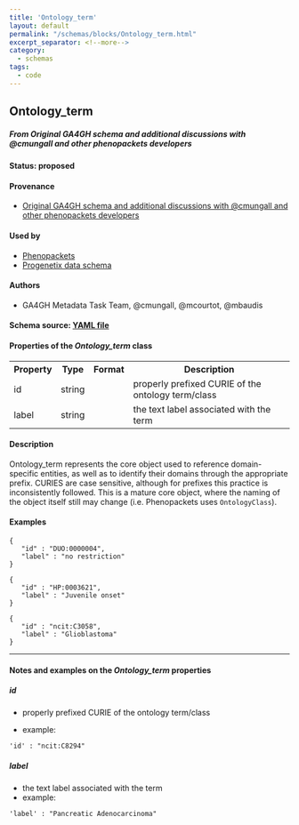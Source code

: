 ```yaml
---
title: 'Ontology_term'
layout: default
permalink: "/schemas/blocks/Ontology_term.html"
excerpt_separator: <!--more-->
category:
  - schemas
tags:
  - code
---
```

## Ontology_term
##### From Original GA4GH schema and additional discussions with @cmungall and other phenopackets developers

#### Status: __proposed__

<!--more-->



#### Provenance  

* [Original GA4GH schema and additional discussions with @cmungall and other phenopackets developers](https://github.com/ga4gh/ga4gh-schemas/blob/master/src/main/proto/ga4gh/common.proto#L152)  

#### Used by  

* [Phenopackets](https://github.com/phenopackets/phenopacket-schema/blob/master/docs/ontologyclass.rst)  
* [Progenetix data schema](http://progenetix.org)  

#### Authors

* GA4GH Metadata Task Team, @cmungall, @mcourtot, @mbaudis

#### Schema source: [YAML file](https://github.com/ga4gh-schemablocks/blocks/blob/master/src/yaml/ontology_term.yaml)    
#### Properties of the _Ontology_term_ class    

<table>
  <tr>
    <th>Property</th>
    <th>Type</th>
    <th>Format</th>
    <th>Description</th>
  </tr>
  <tr>
    <td>id</td>
    <td>string</td>
    <td></td>
    <td>properly prefixed CURIE of the ontology term/class
</td>
  </tr>
  <tr>
    <td>label</td>
    <td>string</td>
    <td></td>
    <td>the text label associated with the term</td>
  </tr>

</table>


#### Description 
Ontology_term represents the core object used to reference domain-specific 
entities, as well as to identify their domains through the appropriate
prefix.
CURIES are case sensitive, although for prefixes this practice is 
inconsistently followed.
This is a mature core object, where the naming of the object itself still may change (i.e. Phenopackets uses `OntologyClass`).



#### Examples

```
{
   "id" : "DUO:0000004",
   "label" : "no restriction"
}
```
```
{
   "id" : "HP:0003621",
   "label" : "Juvenile onset"
}
```
```
{
   "id" : "ncit:C3058",
   "label" : "Glioblastoma"
}
```
--------------------------------------------------------------------------------

<h4>Notes and examples on the <i>Ontology_term</i> properties</h4>

##### id

* properly prefixed CURIE of the ontology term/class

* example:

```
'id' : "ncit:C8294"
```

##### label

* the text label associated with the term
* example:

```
'label' : "Pancreatic Adenocarcinoma"
```

